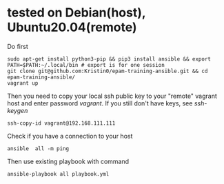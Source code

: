 # tested on Debian(host), Ubuntu20.04(remote)

Do first
```
sudo apt-get install python3-pip && pip3 install ansible && export PATH=$PATH:~/.local/bin # export is for one session
git clone git@github.com:Kristin0/epam-training-ansible.git && cd epam-training-ansible/
vagrant up 
```

Then you need to copy your local ssh public key to your "remote" vagrant host and enter password *vagrant*. If you still don't have keys, see *ssh-keygen*

```
ssh-copy-id vagrant@192.168.111.111 
```
   
Check if you have a connection to your host
```
ansible  all -m ping
```
Then use existing playbook with command
```
ansible-playbook all playbook.yml
```
